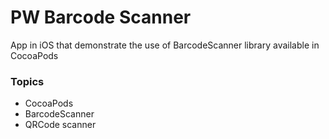# PW Barcode Scanner

App in iOS that demonstrate the use of BarcodeScanner library available in CocoaPods

### Topics ###

* CocoaPods
* BarcodeScanner
* QRCode scanner
